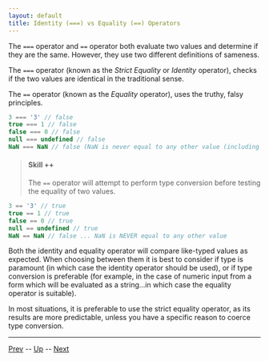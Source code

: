 ```yaml
---
layout: default
title: Identity (===) vs Equality (==) Operators
---
```

The `===` operator and `==` operator both evaluate two values and determine if they are the same. However, they use two different definitions of sameness.

The `===` operator (known as the _Strict Equality_ or _Identity_ operator), checks if the two values are identical in the traditional sense.

The `==` operator (known as the _Equality_ operator), uses the truthy, falsy principles.

```javascript
3 === '3' // false
true === 1 // false
false === 0 // false
null === undefined // false
NaN === NaN // false (NaN is never equal to any other value (including itself))
```

> #### Skill ++
> The `==` operator will attempt to perform type conversion before testing the equality of two values.

```javascript
3 == '3' // true
true == 1 // true
false == 0 // true
null == undefined // true
NaN == NaN // false ... NaN is NEVER equal to any other value
```

Both the identity and equality operator will compare like-typed values as expected. When choosing between them it is best to consider if type is paramount (in which case the identity operator should be used), or if type conversion is preferable (for example, in the case of numeric input from a form which will be evaluated as a string...in which case the equality operator is suitable).

In most situations, it is preferable to use the strict equality operator, as its results are more predictable, unless you have a specific reason to coerce type conversion.

<hr>

[Prev](conversionRefTable.md) -- [Up](README.md) -- [Next](isNaN.md)

